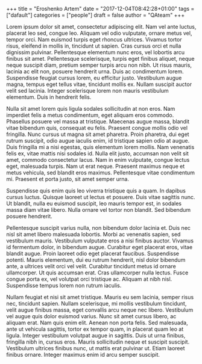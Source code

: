 +++
title = "Eroshenko Artem"
date = "2017-12-04T08:42:28+01:00"
tags = ["dafault"]
categories = ["people"]
draft = false
author = "QAteam"
+++



Lorem ipsum dolor sit amet, consectetur adipiscing elit. Nam vel ante luctus, placerat leo sed, congue leo. Aliquam vel odio vulputate, ornare metus vel, tempor orci. Nam euismod turpis eget rhoncus ultrices. Vivamus tortor risus, eleifend in mollis in, tincidunt ut sapien. Cras cursus orci et nulla dignissim pulvinar. Pellentesque elementum nunc eros, vel lobortis arcu finibus sit amet. Pellentesque scelerisque, turpis eget finibus aliquet, neque neque suscipit diam, pretium semper turpis arcu non nibh. Ut risus mauris, lacinia ac elit non, posuere hendrerit urna. Duis ac condimentum lorem. Suspendisse feugiat cursus lorem, eu efficitur justo. Vestibulum augue magna, tempus eget tellus vitae, tincidunt mollis ex. Nullam suscipit auctor velit sed lacinia. Integer scelerisque lorem non mauris vestibulum elementum. Duis in hendrerit felis.

Nulla sit amet lorem quis ligula sodales sollicitudin at non eros. Nam imperdiet felis a metus condimentum, eget aliquam eros commodo. Phasellus posuere vel massa at tristique. Maecenas augue massa, blandit vitae bibendum quis, consequat eu felis. Praesent congue mollis odio vel fringilla. Nunc cursus ut magna sit amet pharetra. Proin pharetra, dui eget rutrum suscipit, odio augue iaculis enim, id tristique sapien odio at augue. Duis fringilla mi a nisi egestas, quis elementum lorem mollis. Nam venenatis felis ex, vitae mattis nisi sodales id. Nulla elit justo, accumsan non velit sit amet, commodo consectetur lacus. Nam in enim vulputate, congue lectus eget, malesuada turpis. Nam ut erat neque. Praesent maximus neque et metus vehicula, sed blandit eros maximus. Pellentesque vitae condimentum mi. Praesent et porta justo, sit amet semper urna.

Suspendisse quis enim quis leo viverra tristique quis a quam. In dapibus cursus luctus. Quisque laoreet ut lectus et posuere. Duis vitae sagittis nunc. Ut blandit, nulla eu euismod suscipit, leo mauris tempor est, in sodales massa diam vitae libero. Nulla ornare vel tortor non blandit. Sed bibendum posuere hendrerit.

Pellentesque suscipit varius nulla, non bibendum dolor lacinia et. Duis nec nisl sit amet libero malesuada lobortis. Morbi ac venenatis sapien, sed vestibulum mauris. Vestibulum vulputate eros a nisi finibus auctor. Vivamus id fermentum dolor, in bibendum augue. Curabitur eget placerat eros, vitae blandit augue. Proin laoreet odio eget placerat faucibus. Suspendisse potenti. Mauris elementum, dui eu rutrum hendrerit, nisl dolor bibendum ante, a ultrices velit orci vel velit. Curabitur tincidunt metus id ornare ullamcorper. Ut quis accumsan erat. Cras ullamcorper nulla lectus. Fusce congue porta ex, vel volutpat orci tristique ac. Aliquam at nibh nisl. Suspendisse tempus lorem non rutrum iaculis.

Nullam feugiat et nisi sit amet tristique. Mauris eu sem lacinia, semper risus nec, tincidunt sapien. Nullam scelerisque, mi mollis vestibulum tincidunt, velit augue finibus massa, eget convallis arcu neque nec libero. Vestibulum vel augue quis dolor euismod varius. Nunc sit amet cursus libero, ac aliquam erat. Nam quis enim elit. Aenean non porta felis. Sed malesuada, ante ut vehicula sagittis, tortor ex tempor quam, in placerat quam leo at ligula. Integer vestibulum volutpat augue in sagittis. Duis ut urna finibus, fringilla nibh in, cursus eros. Mauris sollicitudin neque et suscipit suscipit. Vestibulum ultrices finibus nunc, ut mattis erat pulvinar ut. Etiam laoreet finibus ornare. Integer maximus enim id arcu semper suscipit. 